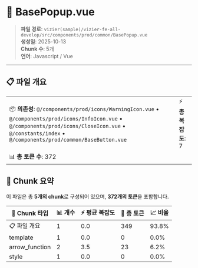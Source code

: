 # 📄 BasePopup.vue

> **파일 경로**: `vizier(sample)/vizier-fe-all-develop/src/components/prod/common/BasePopup.vue`  
> **생성일**: 2025-10-13  
> **Chunk 수**: 5개  
> **언어**: Javascript / Vue
---





## 📋 파일 개요

| | |
|--|--|
| 📦 **의존성**: `@/components/prod/icons/WarningIcon.vue` • `@/components/prod/icons/InfoIcon.vue` • `@/components/prod/icons/CloseIcon.vue` • `@/constants/index` • `@/components/prod/common/BaseButton.vue` | ⚡ **총 복잡도**: 7 |
| 📊 **총 토큰 수**: 372 |  |






## 🧩 Chunk 요약

이 파일은 총 **5개의 chunk**로 구성되어 있으며, **372개의 토큰**을 포함합니다.

| 🧩 Chunk 타입 | 📊 개수 | ⚡ 평균 복잡도 | 📝 총 토큰 | 📈 비율 |
|---------------|--------|-------------|----------|--------|
| 📋 파일 개요 | 1 | 0.0 | 349 | 93.8% |
| template | 1 | 0.0 | 0 | 0.0% |
| arrow_function | 2 | 3.5 | 23 | 6.2% |
| style | 1 | 0.0 | 0 | 0.0% |

